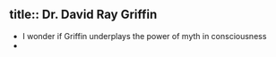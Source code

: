 title:: Dr. David Ray Griffin
-
- I wonder if Griffin underplays the power of myth in consciousness
-